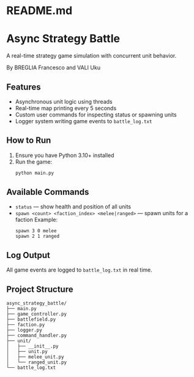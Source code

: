 # README.md
# Async Strategy Battle

A real-time strategy game simulation with concurrent unit behavior.

By BREGLIA Francesco and VALI Uku

## Features
- Asynchronous unit logic using threads
- Real-time map printing every 5 seconds
- Custom user commands for inspecting status or spawning units
- Logger system writing game events to `battle_log.txt`

## How to Run
1. Ensure you have Python 3.10+ installed
2. Run the game:
   ```bash
   python main.py
   ```

## Available Commands
- `status` — show health and position of all units
- `spawn <count> <faction_index> <melee|ranged>` — spawn units for a faction
  Example:
  ```
  spawn 3 0 melee
  spawn 2 1 ranged
  ```

## Log Output
All game events are logged to `battle_log.txt` in real time.

## Project Structure
```
async_strategy_battle/
├── main.py
├── game_controller.py
├── battlefield.py
├── faction.py
├── logger.py
├── command_handler.py
├── unit/
│   ├── __init__.py
│   ├── unit.py
│   ├── melee_unit.py
│   └── ranged_unit.py
└── battle_log.txt
```
